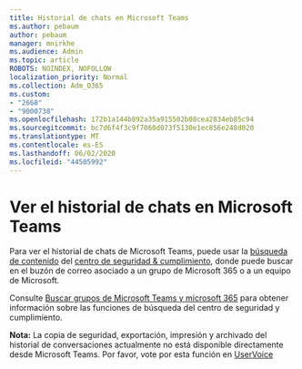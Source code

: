 ```yaml
---
title: Historial de chats en Microsoft Teams
ms.author: pebaum
author: pebaum
manager: mnirkhe
ms.audience: Admin
ms.topic: article
ROBOTS: NOINDEX, NOFOLLOW
localization_priority: Normal
ms.collection: Adm_O365
ms.custom:
- "2668"
- "9000738"
ms.openlocfilehash: 172b1a144b892a35a915502b08cea2834eb85c94
ms.sourcegitcommit: bc7d6f4f3c9f7060d073f5130e1ec856e248d020
ms.translationtype: MT
ms.contentlocale: es-ES
ms.lasthandoff: 06/02/2020
ms.locfileid: "44505992"
---
```

# <a name="viewing-chat-history-in-microsoft-teams"></a>Ver el historial de chats en Microsoft Teams

Para ver el historial de chats de Microsoft Teams, puede usar la [búsqueda de contenido](https://sip.protection.office.com/contentsearchbeta?ContentOnly=1) del [centro de seguridad & cumplimiento](https://sip.protection.office.com/insightdashboard), donde puede buscar en el buzón de correo asociado a un grupo de Microsoft 365 o a un equipo de Microsoft. 

Consulte [Buscar grupos de Microsoft Teams y microsoft 365](https://docs.microsoft.com/microsoft-365/compliance/content-search) para obtener información sobre las funciones de búsqueda del centro de seguridad y cumplimiento. 

**Nota:** La copia de seguridad, exportación, impresión y archivado del historial de conversaciones actualmente no está disponible directamente desde Microsoft Teams. Por favor, vote por esta función en [UserVoice](https://microsoftteams.uservoice.com/forums/555103-public/suggestions/16982542-backup-export-printing-archive-options?page=2&per_page=20) 